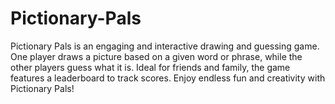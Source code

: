 # Pictionary-Pals

Pictionary Pals is an engaging and interactive drawing and guessing game. One player draws a picture based on a given word or phrase, while the other players guess what it is. Ideal for friends and family, the game features a leaderboard to track scores. Enjoy endless fun and creativity with Pictionary Pals!
